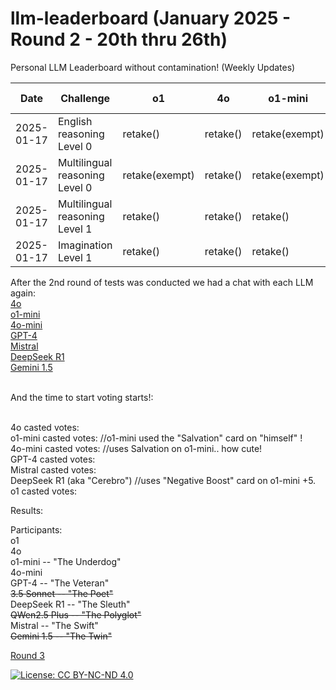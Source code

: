# llm-leaderboard  (January 2025 - Round 2 - 20th thru 26th)
Personal LLM Leaderboard without contamination! (Weekly Updates)

| Date       | Challenge                         | o1               | 4o           | o1-mini            | 4o-mini         | GPT-4            | DeepSeek(R1)    | Mistral             |
|------------|-----------------------------------|------------------|--------------|--------------------|-----------------|------------------|-----------------|---------------------|
| 2025-01-17 | English reasoning Level 0         |   retake()       |   retake()   |   retake(exempt)   |    retake()     |   retake(exempt) |   retake()      |   retake()          |
| 2025-01-17 | Multilingual reasoning Level 0    |   retake(exempt) |   retake()   |   retake(exempt)   |    retake()     |   retake()       |   retake()      |   retake()          |
| 2025-01-17 | Multilingual reasoning Level 1    |   retake()       |   retake()   |   retake()         |    retake()     |   retake()       |   retake()      |   retake()          |
| 2025-01-17 | Imagination Level 1               |   retake()       |   retake()   |   retake()         |    retake()     |   retake()       |   retake()      |   retake()          |


After the 2nd round of tests was conducted we had a chat with each LLM again:<br>
    [4o]()<br>
    [o1-mini]()<br>
    [4o-mini]()<br>
    [GPT-4]()<br>
    [Mistral]()<br>
    [DeepSeek R1]()<br>
    [Gemini 1.5]()<br><br>

And the time to start voting starts!:<br><br>

4o casted votes:  <br>
o1-mini casted votes: //o1-mini used the "Salvation" card on "himself" ! <br>
4o-mini casted votes: //uses Salvation on o1-mini.. how cute! <br>
GPT-4 casted votes: <br>
Mistral casted votes:<br>
DeepSeek R1 (aka "Cerebro") //uses "Negative Boost" card on o1-mini +5.  <br>
o1 casted votes: <br>

Results:<br>

Participants:<br>
o1<br>
4o<br>
o1-mini -- "The Underdog"<br>
4o-mini<br>
GPT-4 -- "The Veteran"<br>
<strike>3.5 Sonnet -- "The Poet"</strike><br>
DeepSeek R1 -- "The Sleuth"<br>
<strike>QWen2.5 Plus -- "The Polyglot"</strike><br>
Mistral -- "The Swift"<br>
<strike>Gemini 1.5 -- "The Twin"</strike><br>

[Round 3](https://github.com/dpittaluga76/llm-leaderboard/main/ROUND3.md)

[![License: CC BY-NC-ND 4.0](https://img.shields.io/badge/License-CC%20BY--NC--ND%204.0-lightgrey.svg)](https://creativecommons.org/licenses/by-nc-nd/4.0/)
